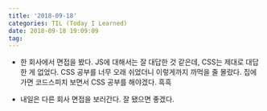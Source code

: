 ```yaml
---
title: '2018-09-18'
categories: TIL (Today I Learned)
date: 2018-09-18 19:09:09
tag:
---
```


- 한 회사에서 면접을 봤다. JS에 대해서는 잘 대답한 것 같은데, CSS는 제대로 대답한 게 없었다. CSS 공부를 너무 오래 쉬었더니 이렇게까지 까먹을 줄 몰랐다. 집에가면 코드스피치 보면서 CSS 공부를 해야겠다. 흑흑
 
- 내일은 다른 회사 면접을 보러간다. 잘 됐으면 좋겠다.